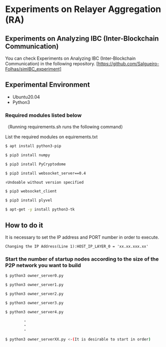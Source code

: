 # Experiments on Relayer Aggregation (RA)

## Experiments on Analyzing IBC (Inter-Blockchain Communication)
You can check Experiments on Analyzing IBC (Inter-Blockchain Communication) in the following repository.
[https://github.com/Salgueiro-Folhas/simIBC_experiment]

## Experimental Environment
- Ubuntu20.04
- Python3

### Required modules listed below
（Running requirements.sh runs the following command）

List the required modules on equirements.txt
```sh equirements.txt
$ apt install python3-pip

$ pip3 install numpy

$ pip3 install PyCryptodome

$ pip3 install websocket_server==0.4

↑Undoable without version specified

$ pip3 websocket_client

$ pip3 install plyvel

$ apt-get -y install python3-tk
```

## How to do it


It is necessary to set the IP address and PORT number in order to execute.

``` python3 APP/settings.py
Changing the IP Address(Line 1):HOST_IP_LAYER_0 = 'xx.xx.xxx.xx'
```

### Start the number of startup nodes according to the size of the P2P network you want to build

```sh
$ python3 owner_server0.py

$ python3 owner_server1.py

$ python3 owner_server2.py

$ python3 owner_server3.py

$ python3 owner_server4.py

        ・
        ・
        ・

$ python3 owner_serverXX.py <-(It is desirable to start in order)
```
